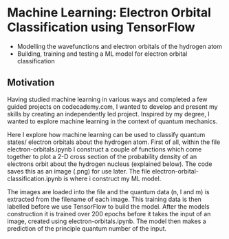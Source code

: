 # Machine Learning: Electron Orbital Classification using TensorFlow

- Modelling the wavefunctions and electron orbitals of the hydrogen atom
- Building, training and testing a ML model for electron orbital classification

## Motivation

Having studied machine learning in various ways and completed a few guided projects on codecademy.com, I wanted to develop and present my skills by creating an independently led project. Inspired by my degree, I wanted to explore machine learning in the context of quantum mechanics.

Here I explore how machine learning can be used to classify quantum states/ electron orbitals about the hydrogen atom. First of all, within the file electron-orbitals.ipynb I construct a couple of functions which come together to plot a 2-D cross section of the probability density of an electrons orbit about the hydrogen nucleus (explained below). The code saves this as an image (.png) for use later. The file electron-orbital-classification.ipynb is where i construct my ML model.

The images are loaded into the file and the quantum data (n, l and m) is extracted from the filename of each image. This training data is then labelled before we use TensorFlow to build the model. After the models construction it is trained over 200 epochs before it takes the input of an image, created using electron-orbitals.ipynb. The model then makes a prediction of the principle quantum number of the input.
